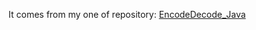It comes from my one of repository:
[EncodeDecode_Java](https://github.com/Gabirel/EncodeDecode_Java)

